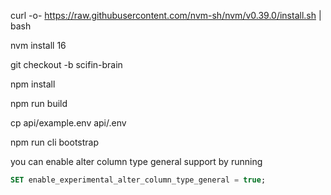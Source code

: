 curl -o- https://raw.githubusercontent.com/nvm-sh/nvm/v0.39.0/install.sh | bash

nvm install 16

git checkout -b scifin-brain

npm install

npm run build

cp api/example.env api/.env

npm run cli bootstrap

you can enable alter column type general support by running

```sql
SET enable_experimental_alter_column_type_general = true;
```
